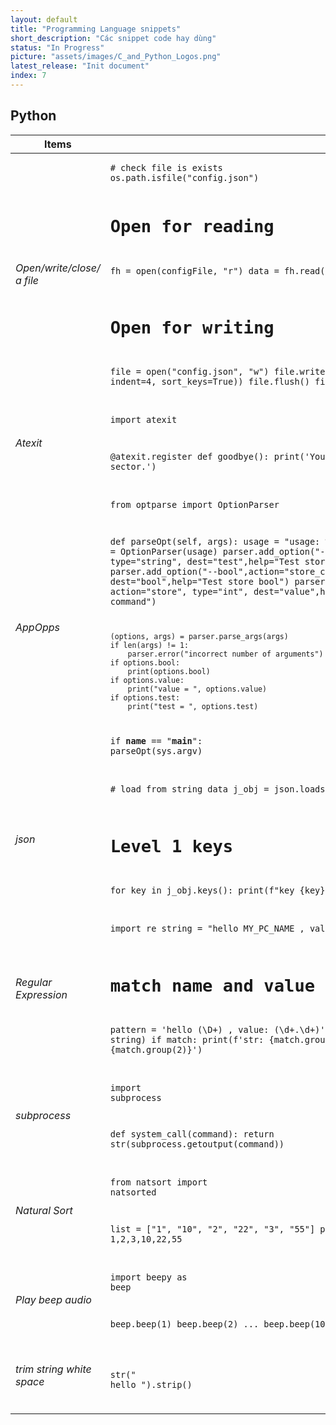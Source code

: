 ```yaml
---
layout: default
title: "Programming Language snippets"
short_description: "Các snippet code hay dùng"
status: "In Progress"
picture: "assets/images/C_and_Python_Logos.png"
latest_release: "Init document"
index: 7
---
```


<h2>Python</h2>
<table class="project_table">
    <thead>
        <tr>
            <th>Items</th>
            <th>Details</th>
        </tr>
    </thead>
    <tbody>
        <!-- Row 1 -->
        <tr>
            <td>
                <h6>Open/write/close/ a file</h6>
            </td>
            <td>
                <div style="width:1000px;overflow:auto">
                    <pre><code># check file is exists
os.path.isfile("config.json")

# Open for reading
fh = open(configFile, "r")
data = fh.read()

# Open for writing
file = open("config.json", "w")
file.write(json.dumps(json_object, indent=4, sort_keys=True))
file.flush()
file.close()</code></pre>
                </div>
            </td>
        </tr>
        <!-- Row 2 -->
        <tr>
            <td>
                <h6>Atexit</h6>
            </td>
            <td>
                <div style="width:1000px;overflow:auto">
                    <pre><code>import atexit

@atexit.register
def goodbye():
    print('You are now leaving the Python sector.')</code></pre>
                </div>
            </td>
        </tr>
        <!-- Row 3 -->
        <tr>
            <td>
                <h6>AppOpps</h6>
            </td>
            <td>
                <div style="width:1000px;overflow:auto">
                    <pre><code>from optparse import OptionParser

def parseOpt(self, args):
    usage = "usage: %prog [options] arg"
    parser = OptionParser(usage)
    parser.add_option("-t", "--test", action="store", type="string", dest="test",help="Test store string")
    parser.add_option("--bool",action="store_const", const=1, dest="bool",help="Test store bool")
    parser.add_option("--value", action="store", type="int", dest="value",help="common value for other command")

    (options, args) = parser.parse_args(args)
    if len(args) != 1:
        parser.error("incorrect number of arguments")
    if options.bool:
        print(options.bool)
    if options.value:
        print("value = ", options.value)
    if options.test:
        print("test = ", options.test)

if __name__ == "__main__":
    parseOpt(sys.argv)</code></pre>
                </div>
            </td>
        </tr>
        <!-- Row 4 -->
        <tr>
            <td>
                <h6>json</h6>
            </td>
            <td>
                <div style="width:1000px;overflow:auto">
                    <pre><code># load from string data
j_obj = json.loads(str_data)

# Level 1 keys
for key in j_obj.keys():
    print(f"key {key}, data: {j_obj[key]}")
                    </code></pre>
                </div>
            </td>
        </tr>
        <!-- Row 5 -->
        <tr>
            <td>
                <h6>Regular Expression</h6>
            </td>
            <td>
                <div style="width:1000px;overflow:auto">
                    <pre><code>import re
string = "hello MY_PC_NAME , value: 1.34"

# match name and value
pattern = 'hello (\D+) , value: (\d+.\d+)'
match = re.search(pattern, string)
if match:
    print(f'str: {match.group(1)}, value: {match.group(2)}')</code></pre>
                </div>
            </td>
        </tr>
        <!-- Row 5 -->
        <tr>
            <td>
                <h6>subprocess</h6>
            </td>
            <td>
                <div style="width:1000px;overflow:auto">
                    <pre><code>import subprocess

def system_call(command):
    return str(subprocess.getoutput(command))</code></pre>
                </div>
            </td>
        </tr>
        <!-- Row 6 -->
        <tr>
            <td>
                <h6>Natural Sort</h6>
            </td>
            <td>
                <div style="width:1000px;overflow:auto">
                    <pre><code>from natsort import natsorted

list = ["1", "10", "2", "22", "3", "55"]
print(natsorted(list)) # 1,2,3,10,22,55
</code></pre>
                </div>
            </td>
        </tr>
        <!-- Row 7 -->
        <tr>
            <td>
                <h6>Play beep audio</h6>
            </td>
            <td>
                <div style="width:1000px;overflow:auto">
                    <pre><code>import beepy as beep

beep.beep(1)
beep.beep(2)
...
beep.beep(10)
</code></pre>
                </div>
            </td>
        </tr>
        <!-- Row 8 -->
        <tr>
            <td>
                <h6>trim string white space</h6>
            </td>
            <td>
                <div style="width:1000px;overflow:auto">
                    <pre><code>str("   hello    ").strip()</code></pre>
                </div>
            </td>
        </tr>
    </tbody>
</table>

